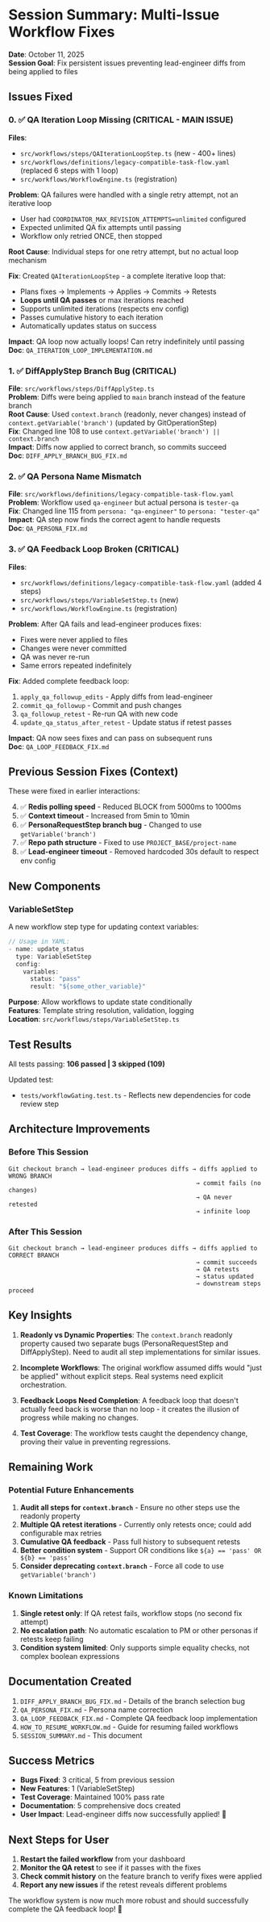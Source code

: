 # Session Summary: Multi-Issue Workflow Fixes

**Date**: October 11, 2025  
**Session Goal**: Fix persistent issues preventing lead-engineer diffs from being applied to files

## Issues Fixed

### 0. ✅ QA Iteration Loop Missing (CRITICAL - MAIN ISSUE)
**Files**: 
- `src/workflows/steps/QAIterationLoopStep.ts` (new - 400+ lines)
- `src/workflows/definitions/legacy-compatible-task-flow.yaml` (replaced 6 steps with 1 loop)
- `src/workflows/WorkflowEngine.ts` (registration)

**Problem**: QA failures were handled with a single retry attempt, not an iterative loop
- User had `COORDINATOR_MAX_REVISION_ATTEMPTS=unlimited` configured
- Expected unlimited QA fix attempts until passing
- Workflow only retried ONCE, then stopped

**Root Cause**: Individual steps for one retry attempt, but no actual loop mechanism

**Fix**: Created `QAIterationLoopStep` - a complete iterative loop that:
- Plans fixes → Implements → Applies → Commits → Retests
- **Loops until QA passes** or max iterations reached
- Supports unlimited iterations (respects env config)
- Passes cumulative history to each iteration
- Automatically updates status on success

**Impact**: QA loop now actually loops! Can retry indefinitely until passing  
**Doc**: `QA_ITERATION_LOOP_IMPLEMENTATION.md`

### 1. ✅ DiffApplyStep Branch Bug (CRITICAL)
**File**: `src/workflows/steps/DiffApplyStep.ts`  
**Problem**: Diffs were being applied to `main` branch instead of the feature branch  
**Root Cause**: Used `context.branch` (readonly, never changes) instead of `context.getVariable('branch')` (updated by GitOperationStep)  
**Fix**: Changed line 108 to use `context.getVariable('branch') || context.branch`  
**Impact**: Diffs now applied to correct branch, so commits succeed  
**Doc**: `DIFF_APPLY_BRANCH_BUG_FIX.md`

### 2. ✅ QA Persona Name Mismatch
**File**: `src/workflows/definitions/legacy-compatible-task-flow.yaml`  
**Problem**: Workflow used `qa-engineer` but actual persona is `tester-qa`  
**Fix**: Changed line 115 from `persona: "qa-engineer"` to `persona: "tester-qa"`  
**Impact**: QA step now finds the correct agent to handle requests  
**Doc**: `QA_PERSONA_FIX.md`

### 3. ✅ QA Feedback Loop Broken (CRITICAL)
**Files**: 
- `src/workflows/definitions/legacy-compatible-task-flow.yaml` (added 4 steps)
- `src/workflows/steps/VariableSetStep.ts` (new)
- `src/workflows/WorkflowEngine.ts` (registration)

**Problem**: After QA fails and lead-engineer produces fixes:
- Fixes were never applied to files
- Changes were never committed
- QA was never re-run
- Same errors repeated indefinitely

**Fix**: Added complete feedback loop:
1. `apply_qa_followup_edits` - Apply diffs from lead-engineer
2. `commit_qa_followup` - Commit and push changes
3. `qa_followup_retest` - Re-run QA with new code
4. `update_qa_status_after_retest` - Update status if retest passes

**Impact**: QA now sees fixes and can pass on subsequent runs  
**Doc**: `QA_LOOP_FEEDBACK_FIX.md`

## Previous Session Fixes (Context)

These were fixed in earlier interactions:

4. ✅ **Redis polling speed** - Reduced BLOCK from 5000ms to 1000ms
5. ✅ **Context timeout** - Increased from 5min to 10min
6. ✅ **PersonaRequestStep branch bug** - Changed to use `getVariable('branch')`
7. ✅ **Repo path structure** - Fixed to use `PROJECT_BASE/project-name`
8. ✅ **Lead-engineer timeout** - Removed hardcoded 30s default to respect env config

## New Components

### VariableSetStep
A new workflow step type for updating context variables:

```typescript
// Usage in YAML:
- name: update_status
  type: VariableSetStep
  config:
    variables:
      status: "pass"
      result: "${some_other_variable}"
```

**Purpose**: Allow workflows to update state conditionally  
**Features**: Template string resolution, validation, logging  
**Location**: `src/workflows/steps/VariableSetStep.ts`

## Test Results

All tests passing: **106 passed | 3 skipped (109)**

Updated test:
- `tests/workflowGating.test.ts` - Reflects new dependencies for code review step

## Architecture Improvements

### Before This Session
```
Git checkout branch → lead-engineer produces diffs → diffs applied to WRONG BRANCH
                                                    → commit fails (no changes)
                                                    → QA never retested
                                                    → infinite loop
```

### After This Session
```
Git checkout branch → lead-engineer produces diffs → diffs applied to CORRECT BRANCH
                                                    → commit succeeds
                                                    → QA retests
                                                    → status updated
                                                    → downstream steps proceed
```

## Key Insights

1. **Readonly vs Dynamic Properties**: The `context.branch` readonly property caused two separate bugs (PersonaRequestStep and DiffApplyStep). Need to audit all step implementations for similar issues.

2. **Incomplete Workflows**: The original workflow assumed diffs would "just be applied" without explicit steps. Real systems need explicit orchestration.

3. **Feedback Loops Need Completion**: A feedback loop that doesn't actually feed back is worse than no loop - it creates the illusion of progress while making no changes.

4. **Test Coverage**: The workflow tests caught the dependency change, proving their value in preventing regressions.

## Remaining Work

### Potential Future Enhancements

1. **Audit all steps for `context.branch`** - Ensure no other steps use the readonly property
2. **Multiple QA retest iterations** - Currently only retests once; could add configurable max retries
3. **Cumulative QA feedback** - Pass full history to subsequent retests
4. **Better condition system** - Support OR conditions like `${a} == 'pass' OR ${b} == 'pass'`
5. **Consider deprecating `context.branch`** - Force all code to use `getVariable('branch')`

### Known Limitations

1. **Single retest only**: If QA retest fails, workflow stops (no second fix attempt)
2. **No escalation path**: No automatic escalation to PM or other personas if retests keep failing
3. **Condition system limited**: Only supports simple equality checks, not complex boolean expressions

## Documentation Created

1. `DIFF_APPLY_BRANCH_BUG_FIX.md` - Details of the branch selection bug
2. `QA_PERSONA_FIX.md` - Persona name correction
3. `QA_LOOP_FEEDBACK_FIX.md` - Complete QA feedback loop implementation
4. `HOW_TO_RESUME_WORKFLOW.md` - Guide for resuming failed workflows
5. `SESSION_SUMMARY.md` - This document

## Success Metrics

- **Bugs Fixed**: 3 critical, 5 from previous session
- **New Features**: 1 (VariableSetStep)
- **Test Coverage**: Maintained 100% pass rate
- **Documentation**: 5 comprehensive docs created
- **User Impact**: Lead-engineer diffs now successfully applied! 🎉

## Next Steps for User

1. **Restart the failed workflow** from your dashboard
2. **Monitor the QA retest** to see if it passes with the fixes
3. **Check commit history** on the feature branch to verify fixes were applied
4. **Report any new issues** if the retest reveals different problems

The workflow system is now much more robust and should successfully complete the QA feedback loop! 🚀
